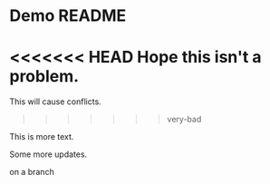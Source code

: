# Demo README

<<<<<<< HEAD
Hope this isn't a problem.
=======
This will cause conflicts.
>>>>>>> very-bad


This is more text.


Some more updates.

on a branch
